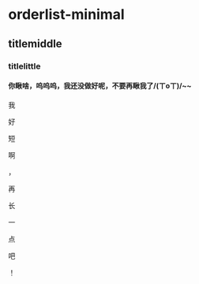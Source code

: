 <script type="text/javascript" color="0,0,255" opacity='0.7' zIndex="-2" count="99" src="https://priderbill.github.io/lib/canvas-nest/canvas-nest.min.js"></script>

# orderlist-minimal
## titlemiddle
### titlelittle
#### 你瞅啥，呜呜呜，我还没做好呢，不要再瞅我了/(ㄒoㄒ)/~~
我

好

短

啊

，

再

长

一

点

吧

！
